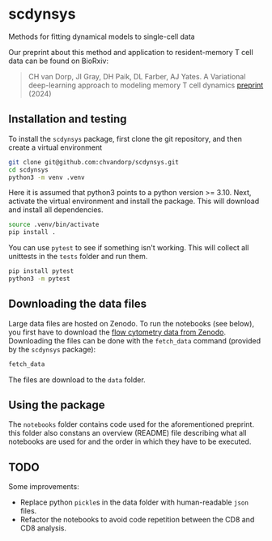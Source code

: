# scdynsys
Methods for fitting dynamical models to single-cell data

Our preprint about this method and application to resident-memory T cell data
can be found on BioRxiv:

> CH van Dorp, JI Gray, DH Paik, DL Farber, AJ Yates. 
> A Variational deep-learning approach to modeling memory T cell dynamics 
> [preprint](https://www.biorxiv.org/content/10.1101/2024.07.08.602409v1) (2024)


## Installation and testing

To install the `scdynsys` package, first clone the git repository,
and then create a virtual environment

```bash
git clone git@github.com:chvandorp/scdynsys.git
cd scdynsys
python3 -m venv .venv
```

Here it is assumed that python3 points to a python version >= 3.10.
Next, activate the virtual environment and install the package.
This will download and install all dependencies.

```bash
source .venv/bin/activate
pip install .
```

You can use `pytest` to see if something isn't working.
This will collect all unittests in the `tests` folder and run them.

```bash
pip install pytest
python3 -m pytest
```

## Downloading the data files

Large data files are hosted on Zenodo. 
To run the notebooks (see below), you first have to download the [flow cytometry data from Zenodo]((https://doi.org/10.5281/zenodo.15353158)).
Downloading the files can be done with the `fetch_data` command (provided by the `scdynsys` package):

```bash
fetch_data
```

The files are download to the `data` folder.

## Using the package

The `notebooks` folder contains code used for the aforementioned preprint.
this folder also constans an overview (README) file describing what all notebooks are used for and the order in which
they have to be executed.


## TODO

Some improvements:

* Replace python `pickle`s in the data folder with human-readable `json` files. 
* Refactor the notebooks to avoid code repetition between the CD8 and CD8 analysis.